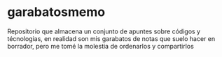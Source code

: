 # garabatosmemo
Repositorio que almacena un conjunto de apuntes sobre códigos y técnologias, en realidad son mis garabatos de notas que suelo hacer en borrador, pero me tomé la molestia de ordenarlos y compartirlos 

[](https://i.blogs.es/2f4329/gatete/840_560.jpg)




